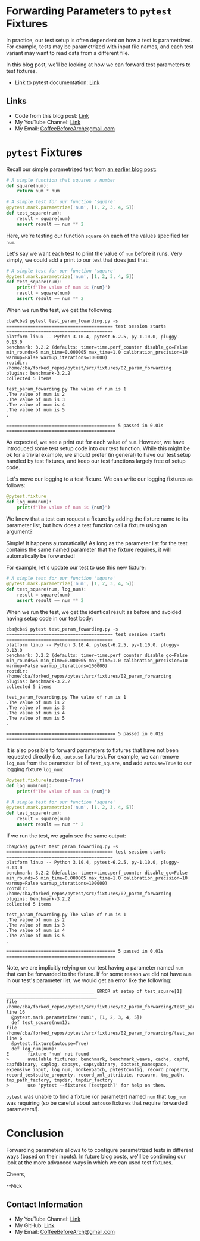 # Forwarding Parameters to `pytest` Fixtures

In practice, our test setup is often dependent on how a test is parametrized. For example, tests may be parametrized with input file names, and each test variant may want to read data from a different file.

In this blog post, we'll be looking at how we can forward test parameters to test fixtures.

- Link to pytest documentation: [Link](https://docs.pytest.org/en/7.1.x/)

## Links

- Code from this blog post: [Link](https://github.com/CoffeeBeforeArch/pytest/tree/main/src/fixtures/02_param_forwarding)
- My YouTube Channel: [Link](https://www.youtube.com/coffeebeforearch)
- My Email: CoffeeBeforeArch@gmail.com

# `pytest` Fixtures

Recall our simple parametrized test from [an earlier blog post](../marks/parametrize.md):

```python
# A simple function that squares a number
def square(num):
    return num * num

# A simple test for our function 'square'
@pytest.mark.parametrize('num', [1, 2, 3, 4, 5])
def test_square(num):
    result = square(num)
    assert result == num ** 2
```

Here, we're testing our function `square` on each of the values specified for `num`.

Let's say we want each test to print the value of `num` before it runs. Very simply, we could add a print to our test that does just that:

```python
# A simple test for our function 'square'
@pytest.mark.parametrize('num', [1, 2, 3, 4, 5])
def test_square(num):
    print(f'The value of num is {num}')
    result = square(num)
    assert result == num ** 2
```

When we run the test, we get the following:

```
cba@cba$ pytest test_param_fowarding.py -s
======================================== test session starts ========================================
platform linux -- Python 3.10.4, pytest-6.2.5, py-1.10.0, pluggy-0.13.0
benchmark: 3.2.2 (defaults: timer=time.perf_counter disable_gc=False min_rounds=5 min_time=0.000005 max_time=1.0 calibration_precision=10 warmup=False warmup_iterations=100000)
rootdir: /home/cba/forked_repos/pytest/src/fixtures/02_param_forwarding
plugins: benchmark-3.2.2
collected 5 items

test_param_fowarding.py The value of num is 1
.The value of num is 2
.The value of num is 3
.The value of num is 4
.The value of num is 5
.

========================================= 5 passed in 0.01s =========================================
```

As expected, we see a print out for each value of `num`. However, we have introduced some test setup code into our test function. While this might be ok for a trivial example, we should prefer (in general) to have our test setup handled by test fixtures, and keep our test functions largely free of setup code.

Let's move our logging to a test fixture. We can write our logging fixtures as follows:

```python
@pytest.fixture
def log_num(num):
    print(f"The value of num is {num}")
```

We know that a test can request a fixture by adding the fixture name to its parameter list, but how does a test function call a fixture using an argument?

Simple! It happens automatically! As long as the parameter list for the test contains the same named parameter that the fixture requires, it will automatically be forwarded!

For example, let's update our test to use this new fixture:

```python
# A simple test for our function 'square'
@pytest.mark.parametrize('num', [1, 2, 3, 4, 5])
def test_square(num, log_num):
    result = square(num)
    assert result == num ** 2
```

When we run the test, we get the identical result as before and avoided having setup code in our test body:

```
cba@cba$ pytest test_param_fowarding.py -s
======================================== test session starts ========================================
platform linux -- Python 3.10.4, pytest-6.2.5, py-1.10.0, pluggy-0.13.0
benchmark: 3.2.2 (defaults: timer=time.perf_counter disable_gc=False min_rounds=5 min_time=0.000005 max_time=1.0 calibration_precision=10 warmup=False warmup_iterations=100000)
rootdir: /home/cba/forked_repos/pytest/src/fixtures/02_param_forwarding
plugins: benchmark-3.2.2
collected 5 items

test_param_fowarding.py The value of num is 1
.The value of num is 2
.The value of num is 3
.The value of num is 4
.The value of num is 5
.

========================================= 5 passed in 0.01s =========================================
```

It is also possible to forward parameters to fixtures that have not been requested directly (i.e., `autouse` fixtures). For example, we can remove `log_num` from the parameter list of `test_square`, and add `autouse=True` to our logging fixture `log_num`:


```python
@pytest.fixture(autouse=True)
def log_num(num):
    print(f"The value of num is {num}")

# A simple test for our function 'square'
@pytest.mark.parametrize('num', [1, 2, 3, 4, 5])
def test_square(num):
    result = square(num)
    assert result == num ** 2
```

If we run the test, we again see the same output:

```
cba@cba$ pytest test_param_fowarding.py -s
======================================== test session starts ========================================
platform linux -- Python 3.10.4, pytest-6.2.5, py-1.10.0, pluggy-0.13.0
benchmark: 3.2.2 (defaults: timer=time.perf_counter disable_gc=False min_rounds=5 min_time=0.000005 max_time=1.0 calibration_precision=10 warmup=False warmup_iterations=100000)
rootdir: /home/cba/forked_repos/pytest/src/fixtures/02_param_forwarding
plugins: benchmark-3.2.2
collected 5 items

test_param_fowarding.py The value of num is 1
.The value of num is 2
.The value of num is 3
.The value of num is 4
.The value of num is 5
.

========================================= 5 passed in 0.01s =========================================
```

Note, we are implicitly relying on our test having a parameter named `num` that can be forwarded to the fixture. If for some reason we did not have `num` in our test's parameter list, we would get an error like the following:

```
_________________________________ ERROR at setup of test_square[1] __________________________________
file /home/cba/forked_repos/pytest/src/fixtures/02_param_forwarding/test_param_fowarding.py, line 16
  @pytest.mark.parametrize("num1", [1, 2, 3, 4, 5])
  def test_square(num1):
file /home/cba/forked_repos/pytest/src/fixtures/02_param_forwarding/test_param_fowarding.py, line 6
  @pytest.fixture(autouse=True)
  def log_num(num):
E       fixture 'num' not found
>       available fixtures: benchmark, benchmark_weave, cache, capfd, capfdbinary, caplog, capsys, capsysbinary, doctest_namespace, expensive_input, log_num, monkeypatch, pytestconfig, record_property, record_testsuite_property, record_xml_attribute, recwarn, tmp_path, tmp_path_factory, tmpdir, tmpdir_factory
>       use 'pytest --fixtures [testpath]' for help on them.

```

`pytest` was unable to find a fixture (or parameter) named `num` that `log_num` was requiring (so be careful about `autouse` fixtures that require forwarded parameters!).

# Conclusion

Forwarding parameters allows to to configure parametrized tests in different ways (based on their inputs). In future blog posts, we'll be continuing our look at the more advanced ways in which we can used test fixtures.

Cheers,

--Nick

## Contact Information

- My YouTube Channel: [Link](https://www.youtube.com/coffeebeforearch)
- My GitHub: [Link](https://github.com/CoffeeBeforeArch)
- My Email: CoffeeBeforeArch@gmail.com

